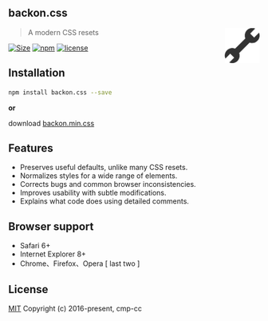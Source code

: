 ## backon.css


<a href="https://github.com/cmp-cc/backon.css"><img
  src="logo.png" alt="backon Logo"
  width="70" height="70" align="right"></a>

> A modern CSS resets

[![Size](https://badge-size.herokuapp.com/cmp-cc/backon.css/master/dist/backon.min.css.svg?color=orange&label=file%20size)](https://raw.githubusercontent.com/cmp-cc/backon.css/master/dist/backon.min.css)
[![npm](https://img.shields.io/npm/v/backon.css.svg)](https://www.npmjs.com/package/backon.css)
[![license](https://img.shields.io/badge/license-MIT-blue.svg)](https://www.npmjs.com/package/backon.css)

## Installation
```sh
npm install backon.css --save

```

**or**

download [backon.min.css](https://raw.githubusercontent.com/cmp-cc/backon.css/master/dist/backon.min.css)

## Features
* Preserves useful defaults, unlike many CSS resets.
* Normalizes styles for a wide range of elements.
* Corrects bugs and common browser inconsistencies.
* Improves usability with subtle modifications.
* Explains what code does using detailed comments.

## Browser support
* Safari 6+
* Internet Explorer 8+
* Chrome、Firefox、Opera [ last two ]

## License
[MIT](http://opensource.org/licenses/MIT)
Copyright (c) 2016-present, cmp-cc